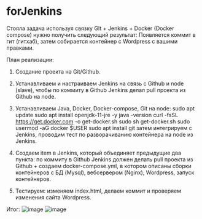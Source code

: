 # forJenkins
Стояла задача используя связку GIt + Jenkins + Docker (Docker compose) нужно получить следующий результат:
Появляется коммит в гит (гитхаб), затем собирается контейнер с Wordpress с вашими правками. 

План реализации:
1. Создание проекта на Git/Github.
2. Устанавливаем и настраиваем Jenkins на связь с Github и node (slave), чтобы по коммиту в Github Jenkins делал pull проекта из Github на node.
3. Устанавливаем Java, Docker, Docker-compose, Git на node: 
sudo apt update
sudo apt install openjdk-11-jre -y
java -version
curl -fsSL https://get.docker.com -o get-docker.sh
sudo sh get-docker.sh
sudo usermod -aG docker $USER
sudo apt install git
затем интегрируем с Jenkins, проводим тест по разворачиванию контейнера на node из Jenkins.

4. Создаем item в Jenkins, который объединяет предыдущие два пункта: по коммиту в Github Jenkins должен делать pull проекта из Github + 
создаем docker-compose.yml, в котором описаны сборки контейнеров с БД (Mysql), вебсервером (Nginx), Wordpress, запуск контейнеров.
5. Тестируем: изменяем index.html, делаем коммит и проверяем изменения сайта Wordpress.

Итог:
![image](https://user-images.githubusercontent.com/97964258/200326883-43f369ea-ad79-4ef8-8298-5c3ad1959455.png)
![image](https://user-images.githubusercontent.com/97964258/200327135-9a7216e6-1628-49fc-a110-635e417ffdfe.png)
